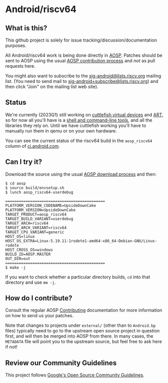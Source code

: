 # Android/riscv64

## What is this?

This github project is solely for issue tracking/discussion/documentation
purposes.

All Android/riscv64 work is being done directly in [AOSP](https://source.android.com/).
Patches should be sent to AOSP using the usual
[AOSP contribution process](https://source.android.com/docs/setup/contribute#contribute-to-the-code)
and *not* as pull requests here.

You might also want to subscribe to the
[sig-android@lists.riscv.org](https://lists.riscv.org/g/sig-android)
mailing list. (You need to send mail to
[sig-android+subscribe@lists.riscv.org](mailto:sig-android+subscribe@lists.riscv.org))
and then click "Join" on the mailing list web site).

## Status

We're currently (2023Q1) still working on
[cuttlefish virtual devices](https://source.android.com/docs/setup/create/cuttlefish)
and
[ART](https://source.android.com/docs/core/runtime),
so for now all you'll have is a
[shell and command-line tools](https://android.googlesource.com/platform/system/core/+/master/shell_and_utilities/README.md),
and all the libraries they rely on. Until we have cuttlefish working you'll have to manually
run them in qemu or on your own hardware.

You can see the current status of the
riscv64 build in the `aosp_riscv64` column of
[ci.android.com](https://ci.android.com/builds/branches/aosp-master/grid?).

## Can I try it?

Download the source using the usual
[AOSP download process](https://source.android.com/docs/setup/download/downloading)
and then:
```
$ cd aosp
$ source build/envsetup.sh
$ lunch aosp_riscv64-userdebug

============================================
PLATFORM_VERSION_CODENAME=UpsideDownCake
PLATFORM_VERSION=UpsideDownCake
TARGET_PRODUCT=aosp_riscv64
TARGET_BUILD_VARIANT=userdebug
TARGET_ARCH=riscv64
TARGET_ARCH_VARIANT=riscv64
TARGET_CPU_VARIANT=generic
HOST_OS=linux
HOST_OS_EXTRA=Linux-5.19.11-1rodete1-amd64-x86_64-Debian-GNU/Linux-rodete
HOST_CROSS_OS=windows
BUILD_ID=AOSP.MASTER
OUT_DIR=out
============================================
$ make -j
```
If you want to check whether a particular directory builds, `cd` into
that directory and use `mm -j`.

## How do I contribute?

Consult the regular AOSP
[Contributing](https://source.android.com/docs/setup/contribute#contribute-to-the-code)
documentation for more information on how to send us your patches.

Note that changes to projects under `external/` (other than to
`Android.bp` files) typically need to go to the upstream open source
project in question first, and will then be merged into AOSP from
there. In many cases, the `METADATA` file will point you to the
upstream source, but feel free to ask here if not!

## Review our Community Guidelines

This project follows [Google's Open Source Community
Guidelines](https://opensource.google/conduct/).
